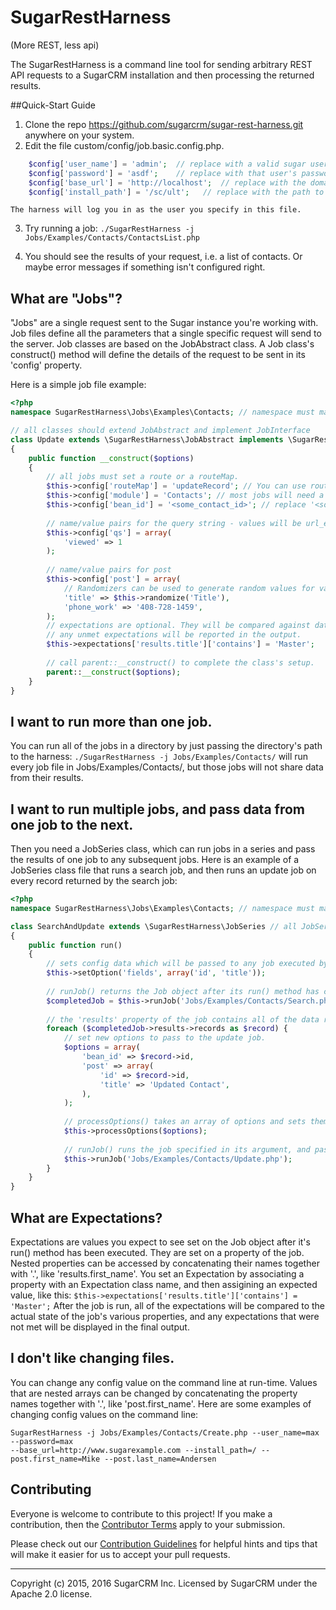 # SugarRestHarness
(More REST, less api)

The SugarRestHarness is a command line tool for sending arbitrary REST API requests to a SugarCRM 
installation and then processing the returned results.

##Quick-Start Guide
1. Clone the repo https://github.com/sugarcrm/sugar-rest-harness.git anywhere on your system.
2. Edit the file custom/config/job.basic.config.php.
```php
    $config['user_name'] = 'admin';  // replace with a valid sugar user's name
    $config['password'] = 'asdf';    // replace with that user's password
    $config['base_url'] = 'http://localhost';  // replace with the domain name of your sugar install
    $config['install_path'] = '/sc/ult';   // replace with the path to your sugar install
```
    The harness will log you in as the user you specify in this file.
    
3. Try running a job:
`./SugarRestHarness -j Jobs/Examples/Contacts/ContactsList.php`

4. You should see the results of your request, i.e. a list of contacts. Or maybe error messages
if something isn't configured right.
    

## What are "Jobs"?
"Jobs" are a single request sent to the Sugar instance you're working with. 
Job files define all the parameters that a single specific request will send to the server.
Job classes are based on the JobAbstract class. A Job class's construct() method will define
the details of the request to be sent in its 'config' property. 

Here is a simple job file example:
```php
<?php
namespace SugarRestHarness\Jobs\Examples\Contacts; // namespace must match path of job file.

// all classes should extend JobAbstract and implement JobInterface
class Update extends \SugarRestHarness\JobAbstract implements \SugarRestHarness\JobInterface 
{
    public function __construct($options)
    {
        // all jobs must set a route or a routeMap.
        $this->config['routeMap'] = 'updateRecord'; // You can use routeMap or you set your route explicitly.
        $this->config['module'] = 'Contacts'; // most jobs will need a module name
        $this->config['bean_id'] = '<some_contact_id>'; // replace '<some_contact_id>' with an actual contact id.
        
        // name/value pairs for the query string - values will be url_encoded for you, so don't do that here.
        $this->config['qs'] = array(
            'viewed' => 1
        );
        
        // name/value pairs for post
        $this->config['post'] = array(
            // Randomizers can be used to generate random values for various fields.
            'title' => $this->randomize('Title'),
            'phone_work' => '408-728-1459',
        );
        // expectations are optional. They will be compared against data from the job's results, and 
        // any unmet expectations will be reported in the output.
        $this->expectations['results.title']['contains'] = 'Master';
        
        // call parent::__construct() to complete the class's setup.
        parent::__construct($options);
    }
}
```


## I want to run more than one job.
You can run all of the jobs in a directory by just passing the directory's path to the harness:
`./SugarRestHarness -j Jobs/Examples/Contacts/`
will run every job file in Jobs/Examples/Contacts/, but those jobs will not share data from their results.


## I want to run multiple jobs, and pass data from one job to the next.
Then you need a JobSeries class, which can run jobs in a series and pass the results of one job to any 
subsequent jobs. Here is an example of a JobSeries class file that runs a search job, and then runs an
update job on every record returned by the search job:
```php
<?php
namespace SugarRestHarness\Jobs\Examples\Contacts; // namespace must match path of job file.

class SearchAndUpdate extends \SugarRestHarness\JobSeries // all JobSeries extend the JobSeries class
{
    public function run()
    {
        // sets config data which will be passed to any job executed by runJob().
        $this->setOption('fields', array('id', 'title'));
        
        // runJob() returns the Job object after its run() method has completed.
        $completedJob = $this->runJob('Jobs/Examples/Contacts/Search.php');
        
        // the 'results' property of the job contains all of the data returned by the request.
        foreach ($completedJob->results->records as $record) {
            // set new options to pass to the update job.
            $options = array(
                'bean_id' => $record->id,
                'post' => array(
                    'id' => $record->id,
                    'title' => 'Updated Contact',
                ),
            );
            
            // processOptions() takes an array of options and sets them all on the next job to run. 
            $this->processOptions($options);
            
            // runJob() runs the job specified in its argument, and passes it the options you've set.
            $this->runJob('Jobs/Examples/Contacts/Update.php');
        }
    }
}
```

## What are Expectations?
Expectations are values you expect to see set on the Job object after it's run() method has been
executed. They are set on a property of the job. Nested properties can be accessed by concatenating 
their names together with '.', like 'results.first_name'. You set an Expectation by associating a 
property with an Expectation class name, and then assigining an expected value, like this:
`$this->expectations['results.title']['contains'] = 'Master';`
After the job is run, all of the expectations will be compared to the actual state of the job's
various properties, and any expectations that were not met will be displayed in the final output.


## I don't like changing files.
You can change any config value on the command line at run-time. Values that are nested arrays
can be changed by concatenating the property names together with '.', like 'post.first_name'. Here
are some examples of changing config values on the command line:
```
SugarRestHarness -j Jobs/Examples/Contacts/Create.php --user_name=max --password=max 
--base_url=http://www.sugarexample.com --install_path=/ --post.first_name=Mike --post.last_name=Andersen
```

## Contributing
Everyone is welcome to contribute to this project! If you make a contribution, then the [Contributor Terms](CONTRIBUTOR_TERMS.pdf) apply to your submission.

Please check out our [Contribution Guidelines](CONTRIBUTING.md) for helpful hints and tips that will make it easier for us to accept your pull requests.

-----
Copyright (c) 2015, 2016 SugarCRM Inc. Licensed by SugarCRM under the Apache 2.0 license.
